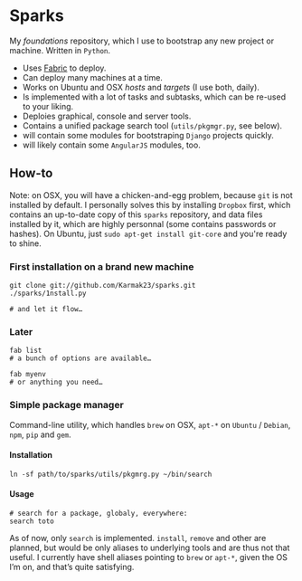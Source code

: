 # Sparks

My *foundations* repository, which I use to bootstrap any new project or machine. Written in `Python`.

- Uses [Fabric](http://fabfile.org/) to deploy.
- Can deploy many machines at a time.
- Works on Ubuntu and OSX *hosts* and *targets* (I use both, daily).
- Is implemented with a lot of tasks and subtasks, which can be re-used to your liking.
- Deploies graphical, console and server tools.
- Contains a unified package search tool (`utils/pkgmgr.py`, see below).
- will contain some modules for bootstraping `Django` projects quickly.
- will likely contain some `AngularJS` modules, too.

## How-to

Note: on OSX, you will have a chicken-and-egg problem, because `git` is not installed by default. I personally solves this by installing `Dropbox` first, which contains an up-to-date copy of this `sparks` repository, and data files installed by it, which are highly personnal (some contains passwords or hashes). On Ubuntu, just `sudo apt-get install git-core` and you're ready to shine.

### First installation on a brand new machine

	git clone git://github.com/Karmak23/sparks.git
	./sparks/1nstall.py

	# and let it flow…

### Later

	fab list
	# a bunch of options are available…

	fab myenv
	# or anything you need…
	
### Simple package manager

Command-line utility, which handles `brew` on OSX, `apt-*` on `Ubuntu` / `Debian`, `npm`, `pip` and `gem`.

#### Installation

	ln -sf path/to/sparks/utils/pkgmrg.py ~/bin/search
	
#### Usage

	# search for a package, globaly, everywhere:
	search toto
	
As of now, only `search` is implemented. `install`, `remove` and other are planned, but would be only aliases to underlying tools and are thus not that useful. I currently have shell aliases pointing to `brew` or `apt-*`, given the OS I’m on, and that’s quite satisfying.